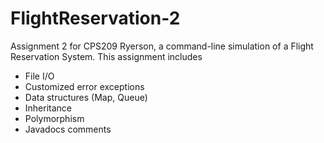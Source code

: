 # FlightReservation-2

Assignment 2 for CPS209 Ryerson, a command-line simulation of a Flight Reservation System.
This assignment includes

- File I/O
- Customized error exceptions
- Data structures (Map, Queue)
- Inheritance
- Polymorphism
- Javadocs comments
